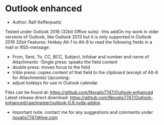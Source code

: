 # Outlook enhanced #

* Author: Ralf Kefferpuetz

Tested under Outlook 2016 (32bit Office suits) -this addOn my work in older versions of Outlook, like Outlook 2013 but it is only supported in Outlook 2016 32bit
Features:
Hotkey Alt-1 to Alt-8 to read the following fields in a mail or RSS-message:
- From, Sent, To, CC, BCC, Subject, Infobar and number and name of Attachments
-Single press: speaks the field content
- double press: moves focus to the field
- trible press: copies content of that field to the clipboard (except of Alt-8 for Attachments)
Upcoming:
- adjust hotkeys for use in Outlook calendar

Files can be found at:
https://github.com/Novalis7747/Outlook-enhanced
Latest release direct download:
https://github.com/Novalis7747/Outlook-enhanced/raw/master/outlook-0.9.nvda-addon

* Important note: contact me for any suggestions and comments under novalis7747@live.com
